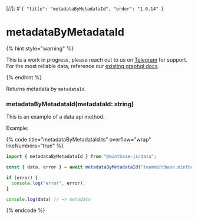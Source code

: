 [//]: # `{ "title": "metadataByMetadataId", "order": "1.0.14" }`

# metadataByMetadataId

{% hint style="warning" %}

This is a work in progress, please reach out to us on [Telegram](https://t.me/mintdev) for support.
For the most reliable data, reference our [existing graphql docs](https://docs.mintbase.io/dev/read-data/mintbase-graph).

{% endhint %}

Returns metadata by `metadataId`.

### metadataByMetadataId(metadataId: string)

This is an example of a data api method.

Example:

{% code title="metadataByMetadataId.ts" overflow="wrap" lineNumbers="true" %}

```typescript
import { metadataByMetadataId } from "@mintbase-js/data";

const { data, error } = await metadataByMetadataId("teammintbase.mintbase1.near:0fd038b1fc7d86de6f8c816d5669accc");

if (error) {
  console.log("error", error);
}

console.log(data) // => metadata

```

{% endcode %}
